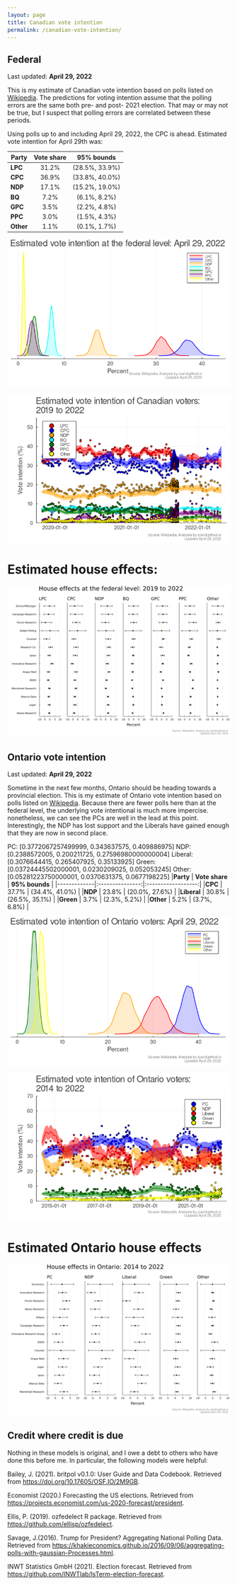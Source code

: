 ```yaml
---
layout: page
title: Canadian vote intention
permalink: /canadian-vote-intention/
---
```



## Federal 
Last updated: __April 29, 2022__

This is my estimate of Canadian vote intention based on polls listed on [Wikipedia](https://en.wikipedia.org/wiki/Opinion_polling_for_the_45th_Canadian_federal_election). The predictions for voting intention assume that the polling errors are the same both pre- and post- 2021 election. That may or may not be true, but I suspect that polling errors are correlated between these periods.

Using polls up to and including April 29, 2022, the CPC is ahead. Estimated vote intention for April 29th was:

|**Party**    | **Vote share**  | **95% bounds**     |
|-------------|:---------------:|:------------------:|
|**LPC**      | 31.2%           | (28.5%, 33.9%)     |
|**CPC**      | 36.9%           | (33.8%, 40.0%)     |
|**NDP**      | 17.1%           | (15.2%, 19.0%)     |
|**BQ**       | 7.2%            | (6.1%, 8.2%)       |
|**GPC**      | 3.5%            | (2.2%, 4.8%)       |
|**PPC**      | 3.0%            | (1.5%, 4.3%)       |
|**Other**    | 1.1%            | (0.1%, 1.7%)       |


![alt text](https://github.com/sjwild/Canadian_Election_2021/raw/main/Images/Federal/can_vote_intention_post_2021.png "Density plot of estimated vote share per party.")


![alt text](https://github.com/sjwild/Canadian_Election_2021/raw/main/Images/Federal/can_vote_intention_2019_post_2021.png "Vote share of Canadian parties from 2019 to 2022.")

# Estimated house effects: 

![alt text](https://github.com/sjwild/Canadian_Election_2021/blob/main/Images/Federal/can_house_effects_pollsters_2019_2022.png "House effects of Canadian polling firms from 2019 to 2022.")


## Ontario vote intention

Last updated: __April 29, 2022__

Sometime in the next few months, Ontario should be heading towards a provincial election. This is my estimate of Ontario vote intention based on polls listed on [Wikipedia](https://en.wikipedia.org/wiki/2022_Ontario_general_election#Opinion_polls). Because there are fewer polls here than at the federal level, the underlying vote intentional is much more impercise. nonetheless, we can see the PCs are well in the lead at this point. Interestingly, the NDP has lost support and the Liberals have gained enough that they are now in second place.

PC: [0.3772067257499999, 0.343637575, 0.409886975]
NDP: [0.2388572005, 0.200211725, 0.27596980000000004]
Liberal: [0.3076644415, 0.265407925, 0.35133925]
Green: [0.03724445502000001, 0.0230209025, 0.052053245]
Other: [0.05281223750000001, 0.0370631375, 0.0677198225]
|**Party**    | **Vote share**  | **95% bounds**     |
|-------------|:---------------:|:------------------:|
|**CPC**      | 37.7%           | (34.4%, 41.0%)     |
|**NDP**      | 23.8%           | (20.0%, 27.6%)     |
|**Liberal**  | 30.8%           | (26.5%, 35.1%)     |
|**Green**    | 3.7%            | (2.3%, 5.2%)       |
|**Other**    | 5.2%            | (3.7%, 6.8%)       |

![alt text](https://github.com/sjwild/Canadian_Election_2021/raw/main/Images/Ontario/ON_vote_intention_2022.png "Density plot of estimated vote share per party in Ontario, 2022.")


![alt text](https://github.com/sjwild/Canadian_Election_2021/raw/main/Images/Ontario/ON_vote_intention_2014_2022.png "Vote share of Ontario parties from 2014 to 2022.")


# Estimated Ontario house effects

![alt text](https://github.com/sjwild/Canadian_Election_2021/raw/main/Images/Ontario/ON_house_effects_pollsters_2014_2022.png "House effects of polling firms surveying residents of Ontario, 2014 to 2022.")




## Credit where credit is due
Nothing in these models is original, and I owe a debt to others who have done this before me. In particular, the following models were helpful:

Bailey, J. (2021). britpol v0.1.0: User Guide and Data Codebook. Retrieved from https://doi.org/10.17605/OSF.IO/2M9GB.  

Economist (2020.) Forecasting the US elections. Retrieved from https://projects.economist.com/us-2020-forecast/president. 

Ellis, P. (2019). ozfedelect R package. Retrieved from https://github.com/ellisp/ozfedelect.   

Savage, J.(2016). Trump for President? Aggregating National Polling Data. Retrieved from https://khakieconomics.github.io/2016/09/06/aggregating-polls-with-gaussian-Processes.html.  

INWT Statistics GmbH (2021). Election forecast. Retrieved from https://github.com/INWTlab/lsTerm-election-forecast.  

